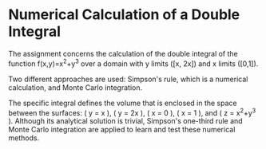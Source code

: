 # Numerical Calculation of a Double Integral

The assignment concerns the calculation of the double integral of the function f(x,y)=x<sup>2</sup>+y<sup>3</sup> over a domain with y limits \([x, 2x]\) and x limits \([0,1]\).

Two different approaches are used: Simpson's rule, which is a numerical calculation, and Monte Carlo integration. 

The specific integral defines the volume that is enclosed in the space between the surfaces: \( y = x \), \( y = 2x \), \( x = 0 \), \( x = 1 \), and \( z = x<sup>2</sup>+y<sup>3</sup> \). Although its analytical solution is trivial, Simpson's one-third rule and Monte Carlo integration are applied to learn and test these numerical methods.
